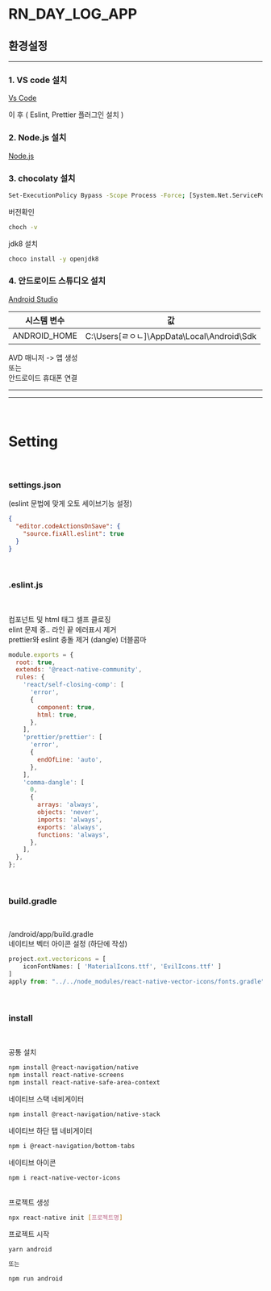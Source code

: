 # RN_DAY_LOG_APP

## 환경설정

---

### 1. VS code 설치 <br/>
[Vs Code](https://code.visualstudio.com/)

이 후 ( Eslint, Prettier 플러그인 설치 )

### 2. Node.js 설치 <br/>

[Node.js](https://nodejs.org/ko/)

### 3. chocolaty 설치

```bash
Set-ExecutionPolicy Bypass -Scope Process -Force; [System.Net.ServicePointManager]::SecurityProtocol = [System.Net.ServicePointManager]::SecurityProtocol -bor 3072; iex ((New-Object System.Net.WebClient).DownloadString('https://chocolatey.org/install.ps1'))
```

버전확인

```bash
choch -v
```

jdk8 설치

```bash
choco install -y openjdk8
```

### 4. 안드로이드 스튜디오 설치
[Android Studio](https://developer.android.google.cn/studio/install?hl=ko)

| 시스템 변수  | 값                                       |
| ------------ | ---------------------------------------- |
|ANDROID_HOME	| C:\Users\[ㄹㅇㄴ]\AppData\Local\Android\Sdk|

AVD 매니저 -> 앱 생성<br>
또는<br>
안드로이드 휴대폰 연결


---

---

<br>

# Setting

<br/>

### settings.json

(eslint 문법에 맞게 오토 세이브기능 설정)

```json
{
  "editor.codeActionsOnSave": {
    "source.fixAll.eslint": true
  }
}
```

<br/>

### .eslint.js

<br/>

컴포넌트 및 html 태그 셀프 클로징 <br/>
elint 문제 중.. 라인 끝 에러표시 제거 <br/>
prettier와 eslint 충돌 제거 (dangle) 더블콤마 <br/>

```js
module.exports = {
  root: true,
  extends: '@react-native-community',
  rules: {
    'react/self-closing-comp': [
      'error',
      {
        component: true,
        html: true,
      },
    ],
    'prettier/prettier': [
      'error',
      {
        endOfLine: 'auto',
      },
    ],
    'comma-dangle': [
      0,
      {
        arrays: 'always',
        objects: 'never',
        imports: 'always',
        exports: 'always',
        functions: 'always',
      },
    ],
  },
};
```

<br/>

### build.gradle

<br/>

/android/app/build.gradle
<br/> 네이티브 벡터 아이콘 설정 (하단에 작성)

```js
project.ext.vectoricons = [
    iconFontNames: [ 'MaterialIcons.ttf', 'EvilIcons.ttf' ]
]
apply from: "../../node_modules/react-native-vector-icons/fonts.gradle"
```

<br/>

### install

<br/>

공통 설치

```bash
npm install @react-navigation/native
npm install react-native-screens
npm install react-native-safe-area-context
```

네이티브 스택 네비게이터

```bash
npm install @react-navigation/native-stack
```

네이티브 하단 탭 네비게이터

```bash
npm i @react-navigation/bottom-tabs
```

네이티브 아이콘

```bash
npm i react-native-vector-icons
```

<br>
프로젝트 생성

```bash
npx react-native init [프로젝트명]
```

프로젝트 시작

```bash
yarn android

또는 

npm run android
```


